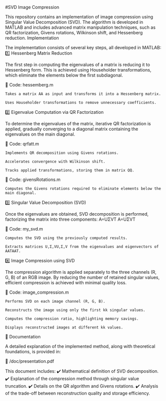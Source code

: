 #SVD Image Compression

This repository contains an implementation of image compression using Singular Value Decomposition (SVD). The algorithm is developed in MATLAB and includes advanced matrix manipulation techniques, such as QR factorization, Givens rotations, Wilkinson shift, and Hessenberg reduction.
Implementation

The implementation consists of several key steps, all developed in MATLAB:
1️⃣ Hessenberg Matrix Reduction

The first step in computing the eigenvalues of a matrix is reducing it to Hessenberg form. This is achieved using Householder transformations, which eliminate the elements below the first subdiagonal.

📌 Code: hessemberg.m

    Takes a matrix AA as input and transforms it into a Hessenberg matrix.

    Uses Householder transformations to remove unnecessary coefficients.

2️⃣ Eigenvalue Computation via QR Factorization

To determine the eigenvalues of the matrix, iterative QR factorization is applied, gradually converging to a diagonal matrix containing the eigenvalues on the main diagonal.

📌 Code: qrfatt.m

    Implements QR decomposition using Givens rotations.

    Accelerates convergence with Wilkinson shift.

    Tracks applied transformations, storing them in matrix QQ.

📌 Code: givensRotations.m

    Computes the Givens rotations required to eliminate elements below the main diagonal.

3️⃣ Singular Value Decomposition (SVD)

Once the eigenvalues are obtained, SVD decomposition is performed, factorizing the matrix into three components:
A=UΣVT
A=UΣVT

📌 Code: my_svd.m

    Computes the SVD using the previously computed results.

    Extracts matrices U,Σ,VU,Σ,V from the eigenvalues and eigenvectors of AATAAT.

4️⃣ Image Compression using SVD

The compression algorithm is applied separately to the three channels (R, G, B) of an RGB image. By reducing the number of retained singular values, efficient compression is achieved with minimal quality loss.

📌 Code: image_compression.m

    Performs SVD on each image channel (R, G, B).

    Reconstructs the image using only the first kk singular values.

    Computes the compression ratio, highlighting memory savings.

    Displays reconstructed images at different kk values.

📄 Documentation

A detailed explanation of the implemented method, along with theoretical foundations, is provided in:

📌 /doc/presentation.pdf

This document includes:
✔️ Mathematical definition of SVD decomposition.
✔️ Explanation of the compression method through singular value truncation.
✔️ Details on the QR algorithm and Givens rotations.
✔️ Analysis of the trade-off between reconstruction quality and storage efficiency.
